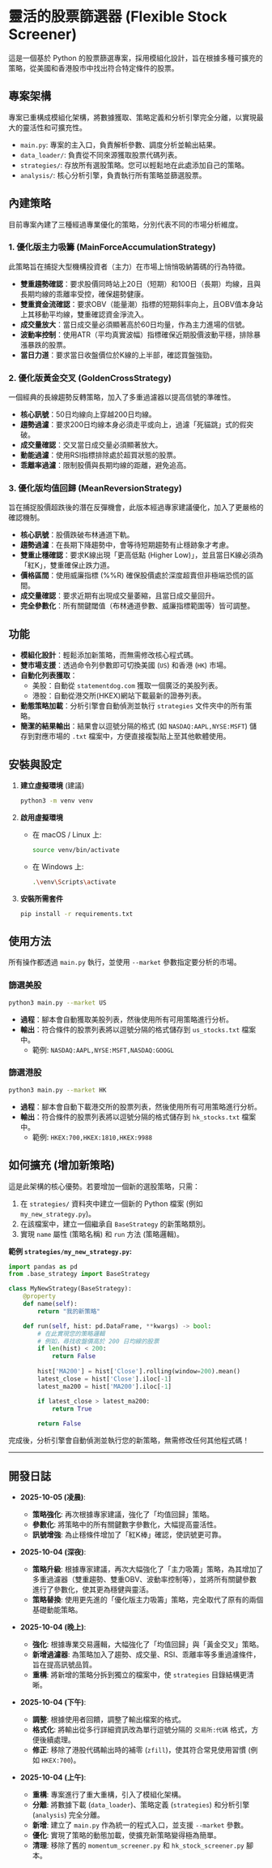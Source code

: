 # 靈活的股票篩選器 (Flexible Stock Screener)

這是一個基於 Python 的股票篩選專案，採用模組化設計，旨在根據多種可擴充的策略，從美國和香港股市中找出符合特定條件的股票。

## 專案架構

專案已重構成模組化架構，將數據獲取、策略定義和分析引擎完全分離，以實現最大的靈活性和可擴充性。

-   `main.py`: 專案的主入口，負責解析參數、調度分析並輸出結果。
-   `data_loader/`: 負責從不同來源獲取股票代碼列表。
-   `strategies/`: 存放所有選股策略。您可以輕鬆地在此處添加自己的策略。
-   `analysis/`: 核心分析引擎，負責執行所有策略並篩選股票。

## 內建策略

目前專案內建了三種經過專業優化的策略，分別代表不同的市場分析維度。

### 1. 優化版主力吸籌 (MainForceAccumulationStrategy)
此策略旨在捕捉大型機構投資者（主力）在市場上悄悄吸納籌碼的行為特徵。

-   **雙重趨勢確認**：要求股價同時站上20日（短期）和100日（長期）均線，且與長期均線的乖離率受控，確保趨勢健康。
-   **雙重資金流確認**：要求OBV（能量潮）指標的短期斜率向上，且OBV值本身站上其移動平均線，雙重確認資金淨流入。
-   **成交量放大**：當日成交量必須顯著高於60日均量，作為主力進場的信號。
-   **波動率控制**：使用ATR（平均真實波幅）指標確保近期股價波動平穩，排除暴漲暴跌的股票。
-   **當日力道**：要求當日收盤價位於K線的上半部，確認買盤強勁。

### 2. 優化版黃金交叉 (GoldenCrossStrategy)
一個經典的長線趨勢反轉策略，加入了多重過濾器以提高信號的準確性。

-   **核心訊號**：50日均線向上穿越200日均線。
-   **趨勢過濾**：要求200日均線本身必須走平或向上，過濾「死貓跳」式的假突破。
-   **成交量確認**：交叉當日成交量必須顯著放大。
-   **動能過濾**：使用RSI指標排除處於超買狀態的股票。
-   **乖離率過濾**：限制股價與長期均線的距離，避免追高。

### 3. 優化版均值回歸 (MeanReversionStrategy)
旨在捕捉股價超跌後的潛在反彈機會，此版本經過專家建議優化，加入了更嚴格的確認機制。

-   **核心訊號**：股價跌破布林通道下軌。
-   **趨勢過濾**：在長期下降趨勢中，會等待短期趨勢有止穩跡象才考慮。
-   **雙重止穩確認**：要求K線出現「更高低點 (Higher Low)」，並且當日K線必須為「紅K」，雙重確保止跌力道。
-   **價格區間**：使用威廉指標 (%%R) 確保股價處於深度超賣但非極端恐慌的區間。
-   **成交量確認**：要求近期有出現成交量萎縮，且當日成交量回升。
-   **完全參數化**：所有關鍵閾值（布林通道參數、威廉指標範圍等）皆可調整。

## 功能

-   **模組化設計**：輕鬆添加新策略，而無需修改核心程式碼。
-   **雙市場支援**：透過命令列參數即可切換美國 (`US`) 和香港 (`HK`) 市場。
-   **自動化列表獲取**：
    -   美股：自動從 `statementdog.com` 獲取一個廣泛的美股列表。
    -   港股：自動從港交所(HKEX)網站下載最新的證券列表。
-   **動態策略加載**：分析引擎會自動偵測並執行 `strategies` 文件夾中的所有策略。
-   **簡潔的結果輸出**：結果會以逗號分隔的格式 (如 `NASDAQ:AAPL,NYSE:MSFT`) 儲存到對應市場的 `.txt` 檔案中，方便直接複製貼上至其他軟體使用。

## 安裝與設定

1.  **建立虛擬環境** (建議)
    ```bash
    python3 -m venv venv
    ```

2.  **啟用虛擬環境**
    -   在 macOS / Linux 上:
        ```bash
        source venv/bin/activate
        ```
    -   在 Windows 上:
        ```bash
        .\venv\Scripts\activate
        ```

3.  **安裝所需套件**
    ```bash
    pip install -r requirements.txt
    ```

## 使用方法

所有操作都透過 `main.py` 執行，並使用 `--market` 參數指定要分析的市場。

### 篩選美股

```bash
python3 main.py --market US
```
-   **過程**：腳本會自動獲取美股列表，然後使用所有可用策略進行分析。
-   **輸出**：符合條件的股票列表將以逗號分隔的格式儲存到 `us_stocks.txt` 檔案中。
    -   範例: `NASDAQ:AAPL,NYSE:MSFT,NASDAQ:GOOGL`

### 篩選港股

```bash
python3 main.py --market HK
```
-   **過程**：腳本會自動下載港交所的股票列表，然後使用所有可用策略進行分析。
-   **輸出**：符合條件的股票列表將以逗號分隔的格式儲存到 `hk_stocks.txt` 檔案中。
    -   範例: `HKEX:700,HKEX:1810,HKEX:9988`

## 如何擴充 (增加新策略)

這是此架構的核心優勢。若要增加一個新的選股策略，只需：

1.  在 `strategies/` 資料夾中建立一個新的 Python 檔案 (例如 `my_new_strategy.py`)。
2.  在該檔案中，建立一個繼承自 `BaseStrategy` 的新策略類別。
3.  實現 `name` 屬性 (策略名稱) 和 `run` 方法 (策略邏輯)。

**範例 `strategies/my_new_strategy.py`:**
```python
import pandas as pd
from .base_strategy import BaseStrategy

class MyNewStrategy(BaseStrategy):
    @property
    def name(self):
        return "我的新策略"

    def run(self, hist: pd.DataFrame, **kwargs) -> bool:
        # 在此實現您的策略邏輯
        # 例如，尋找收盤價高於 200 日均線的股票
        if len(hist) < 200:
            return False
        
        hist['MA200'] = hist['Close'].rolling(window=200).mean()
        latest_close = hist['Close'].iloc[-1]
        latest_ma200 = hist['MA200'].iloc[-1]

        if latest_close > latest_ma200:
            return True
        
        return False
```
完成後，分析引擎會自動偵測並執行您的新策略，無需修改任何其他程式碼！

---

## 開發日誌

-   **2025-10-05 (凌晨)**:
    -   **策略強化**: 再次根據專家建議，強化了「均值回歸」策略。
    -   **參數化**: 將策略中的所有關鍵數字參數化，大幅提高靈活性。
    -   **訊號增強**: 為止穩條件增加了「紅K棒」確認，使訊號更可靠。

-   **2025-10-04 (深夜)**:
    -   **策略升級**: 根據專家建議，再次大幅強化了「主力吸籌」策略，為其增加了多重過濾器（雙重趨勢、雙重OBV、波動率控制等），並將所有關鍵參數進行了參數化，使其更為穩健與靈活。
    -   **策略替換**: 使用更先進的「優化版主力吸籌」策略，完全取代了原有的兩個基礎動能策略。

-   **2025-10-04 (晚上)**:
    -   **強化**: 根據專業交易邏輯，大幅強化了「均值回歸」與「黃金交叉」策略。
    -   **新增過濾器**: 為策略加入了趨勢、成交量、RSI、乖離率等多重過濾條件，旨在提高訊號品質。
    -   **重構**: 將新增的策略分拆到獨立的檔案中，使 `strategies` 目錄結構更清晰。

-   **2025-10-04 (下午)**:
    -   **調整**: 根據使用者回饋，調整了輸出檔案的格式。
    -   **格式化**: 將輸出從多行詳細資訊改為單行逗號分隔的 `交易所:代碼` 格式，方便後續處理。
    -   **修正**: 移除了港股代碼輸出時的補零 (`zfill`)，使其符合常見使用習慣 (例如 `HKEX:700`)。

-   **2025-10-04 (上午)**:
    -   **重構**: 專案進行了重大重構，引入了模組化架構。
    -   **分離**: 將數據下載 (`data_loader`)、策略定義 (`strategies`) 和分析引擎 (`analysis`) 完全分離。
    -   **新增**: 建立了 `main.py` 作為統一的程式入口，並支援 `--market` 參數。
    -   **優化**: 實現了策略的動態加載，使擴充新策略變得極為簡單。
    -   **清理**: 移除了舊的 `momentum_screener.py` 和 `hk_stock_screener.py` 腳本。